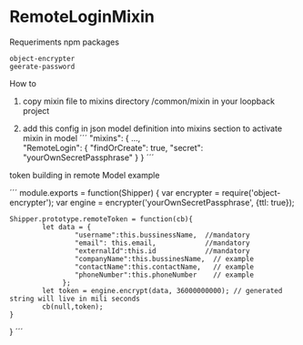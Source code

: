 # RemoteLoginMixin

Requeriments npm packages

    object-encrypter
    geerate-password

How to

1)  copy mixin file to mixins directory /common/mixin in your loopback project

2)  add this config in json model definition into mixins section to activate mixin in model
´´´
  "mixins": {
    ...,  
    "RemoteLogin": {
      "findOrCreate": true,
      "secret": "yourOwnSecretPassphrase"
    }
  }
´´´


token building in remote Model example

´´´
module.exports = function(Shipper) {
    var encrypter = require('object-encrypter');
    var engine = encrypter('yourOwnSecretPassphrase', {ttl: true});

    Shipper.prototype.remoteToken = function(cb){
            let data = {
                    "username":this.bussinessName,  //mandatory
                    "email": this.email,            //mandatory
                    "externalId":this.id            //mandatory
                    "companyName":this.bussinesName,  // example
                    "contactName":this.contactName,   // example
                    "phoneNumber":this.phoneNumber    // example
                 };
            let token = engine.encrypt(data, 36000000000); // generated string will live in mili seconds
            cb(null,token);
    }
}
´´´

